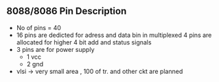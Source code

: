 ## 8088/8086 Pin Description
- No of pins = 40
- 16 pins are dedicted for adress and data bin in multiplexed 4 pins are allocated for higher 4 bit add and status signals
- 3 pins are for power supply
  - 1 vcc 
  - 2 gnd
- vlsi -> very small area , 100 of tr. and other ckt are planned
